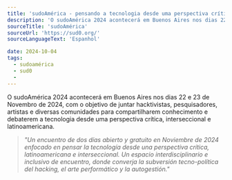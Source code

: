```yaml
---
title: 'sudoAmérica - pensando a tecnologia desde uma perspectiva crítica e latinoamericana.'
description: 'O sudoAmérica 2024 acontecerá em Buenos Aires nos dias 22 e 23 de Novembro de 2024, com o objetivo de reunir hacktivistas, pesquisadores, artistas e diversas comunidades para compartilhamento conhecimento e debates sobre tecnologia desde uma perspectiva crítica, interseccional e latinoamericana.'
sourceTitle: 'sudoAmérica'
sourceUrl: 'https://sud0.org/'
sourceLanguageText: 'Espanhol'

date: 2024-10-04
tags:
  - sudoamérica
  - sud0
  -
---
```


O sudoAmérica 2024 acontecerá em Buenos Aires nos dias 22 e 23 de Novembro de 2024, com o objetivo de juntar hacktivistas, pesquisadores, artistas e diversas comunidades para compartilharem conhecimento e debaterem a tecnologia desde uma perspectiva crítica, interseccional e latinoamericana.

> _"Un encuentro de dos días abierto y gratuito en Noviembre de 2024 enfocado en pensar la tecnología desde una perspectiva crítica, latinoamericana e interseccional. Un espacio interdisciplinario e inclusivo de encuentro, donde converja la subversión tecno-política del hacking, el arte performático y la autogestión."_

